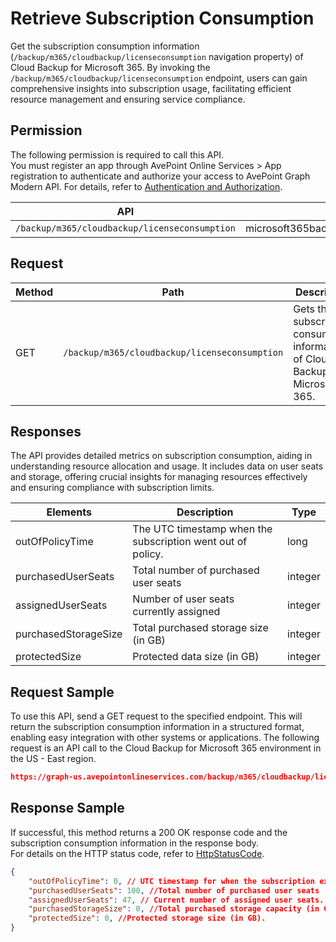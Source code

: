 # Retrieve Subscription Consumption

Get the subscription consumption information (`/backup/m365/cloudbackup/licenseconsumption` navigation property) of Cloud Backup for Microsoft 365. By invoking the `/backup/m365/cloudbackup/licenseconsumption` endpoint, users can gain comprehensive insights into subscription usage, facilitating efficient resource management and ensuring service compliance.  

## Permission

The following permission is required to call this API.  
You must register an app through AvePoint Online Services > App registration to authenticate and authorize your access to AvePoint Graph Modern API. For details, refer to [Authentication and Authorization](https://learn.avepoint.com/docs/Use-AvePoint-Graph-Modern-API.html#authentication-and-authorization).

| API   | Permission  |
|-------------------|----------------------|
|`/backup/m365/cloudbackup/licenseconsumption`|microsoft365backup.subscriptionInfo.read.all |

## Request

| Method | Path | Description |
| --- | --- | --- |
| GET | `/backup/m365/cloudbackup/licenseconsumption` | Gets the subscription consumption information of Cloud Backup for Microsoft 365. |

## Responses

The API provides detailed metrics on subscription consumption, aiding in understanding resource allocation and usage. It includes data on user seats and storage, offering crucial insights for managing resources effectively and ensuring compliance with subscription limits.

| Elements | Description | Type |
| --- | --- | --- |
| outOfPolicyTime | The UTC timestamp when the subscription went out of policy. | long |
| purchasedUserSeats | Total number of purchased user seats | integer |
| assignedUserSeats | Number of user seats currently assigned | integer |
| purchasedStorageSize | Total purchased storage size (in GB) | integer |
| protectedSize | Protected data size (in GB) | integer |

## Request Sample

To use this API, send a GET request to the specified endpoint. This will return the subscription consumption information in a structured format, enabling easy integration with other systems or applications. The following request is an API call to the Cloud Backup for Microsoft 365 environment in the US - East region.

```json
https://graph-us.avepointonlineservices.com/backup/m365/cloudbackup/licenseconsumption
```

## Response Sample

If successful, this method returns a 200 OK response code and the subscription consumption information in the response body.  
For details on the HTTP status code, refer to [HttpStatusCode](https://learn.avepoint.com/docs/Use-AvePoint-Graph-Modern-API.html#http-status-code).

```json
{
    "outOfPolicyTime": 0, // UTC timestamp for when the subscription expires
    "purchasedUserSeats": 100, //Total number of purchased user seats
    "assignedUserSeats": 47, // Current number of assigned user seats.
    "purchasedStorageSize": 0, //Total purchased storage capacity (in GB)
    "protectedSize": 0, //Protected storage size (in GB).
}
```
